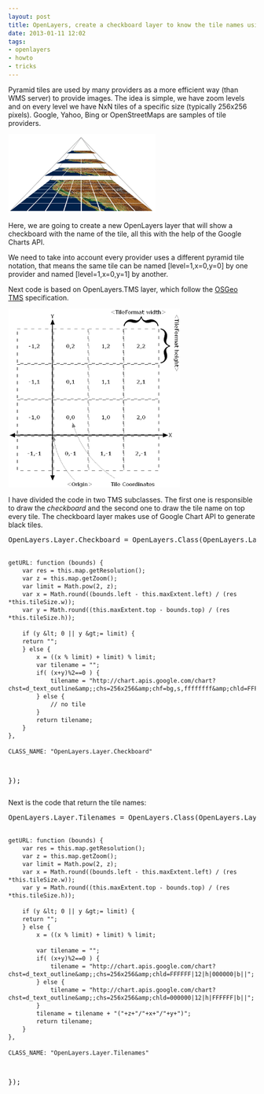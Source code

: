 ```yaml
---
layout: post
title: OpenLayers, create a checkboard layer to know the tile names using Google Charts API
date: 2013-01-11 12:02
tags:
- openlayers
- howto
- tricks
---
```

Pyramid tiles are used by many providers as a more efficient way (than WMS server) to provide images. The idea is simple, we have zoom levels and on every level we have NxN tiles of a specific size (typically 256x256 pixels). Google, Yahoo, Bing or OpenStreetMaps are samples of tile providers.

<p><img src="./images/pyramid.jpeg" alt="pyramid" width="300" /></p>
<p>Here, we are going to create a new OpenLayers layer that will show a checkboard with the name of the tile, all this with the help of the Google Charts API.</p>
<p>We need to take into account every provider uses a different pyramid tile notation, that means the same tile can be named [level=1,x=0,y=0] by one provider and named [level=1,x=0,y=1] by another.</p>
<p>Next code is based on OpenLayers.TMS layer, which follow the <a href="http://wiki.osgeo.org/wiki/Tile_Map_Service_Specification">OSGeo TMS</a> specification.</p>
<p><img src="./images/Tms.png" alt="" width="350" /></p>
<p>I have divided the code in two TMS subclasses. The first one is responsible to draw the <em>checkboard</em> and the second one to draw the tile name on top every tile. The checkboard layer makes use of Google Chart API to generate black tiles.</p>
<div id="highlighter_552708">
<pre class="lang:js decode:true">OpenLayers.Layer.Checkboard = OpenLayers.Class(OpenLayers.Layer.TMS, {

	getURL: function (bounds) {
		var res = this.map.getResolution();
		var z = this.map.getZoom();
		var limit = Math.pow(2, z);
		var x = Math.round((bounds.left - this.maxExtent.left) / (res *this.tileSize.w));
		var y = Math.round((this.maxExtent.top - bounds.top) / (res *this.tileSize.h));

		if (y &lt; 0 || y &gt;= limit) {
		return "";
		} else {
			x = ((x % limit) + limit) % limit;
			var tilename = "";
			if( (x+y)%2==0 ) {
				tilename = "http://chart.apis.google.com/chart?chst=d_text_outline&amp;;chs=256x256&amp;chf=bg,s,ffffffff&amp;chld=FFFFFF|12|h|000000|b||";
			} else {
				// no tile
			}
			return tilename;
		}
	},

	CLASS_NAME: "OpenLayers.Layer.Checkboard"
});</pre>
<p>Next is the code that return the tile names:</p>
</div>
<div id="highlighter_917884">
<pre class="lang:js decode:true ">OpenLayers.Layer.Tilenames = OpenLayers.Class(OpenLayers.Layer.TMS, {

	getURL: function (bounds) {
		var res = this.map.getResolution();
		var z = this.map.getZoom();
		var limit = Math.pow(2, z);
		var x = Math.round((bounds.left - this.maxExtent.left) / (res *this.tileSize.w));
		var y = Math.round((this.maxExtent.top - bounds.top) / (res *this.tileSize.h));

		if (y &lt; 0 || y &gt;= limit) {
		return "";
		} else {
			x = ((x % limit) + limit) % limit;

			var tilename = "";
			if( (x+y)%2==0 ) {
				tilename = "http://chart.apis.google.com/chart?chst=d_text_outline&amp;;chs=256x256&amp;chld=FFFFFF|12|h|000000|b||";
			} else {
				tilename = "http://chart.apis.google.com/chart?chst=d_text_outline&amp;;chs=256x256&amp;chld=000000|12|h|FFFFFF|b||";
			}
			tilename = tilename + "("+z+"/"+x+"/"+y+")";
			return tilename;
		}
	},

	CLASS_NAME: "OpenLayers.Layer.Tilenames"
});</pre>
<p>&nbsp;</p>
</div>
